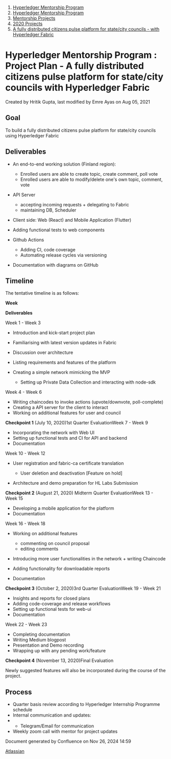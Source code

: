 1. [Hyperledger Mentorship Program](index.html)
2. [Hyperledger Mentorship Program](Hyperledger-Mentorship-Program_21954571.html)
3. [Mentorship Projects](Mentorship-Projects_21954604.html)
4. [2020 Projects](2020-Projects_21963347.html)
5. [A fully distributed citizens pulse platform for state/city councils - with Hyperledger Fabric](21954697.html)

# Hyperledger Mentorship Program : Project Plan - A fully distributed citizens pulse platform for state/city councils with Hyperledger Fabric

Created by Hritik Gupta, last modified by Emre Ayas on Aug 05, 2021

## Goal

To build a fully distributed citizens pulse platform for state/city councils using Hyperledger Fabric

## Deliverables

- An end-to-end working solution (Finland region):
  
  - Enrolled users are able to create topic, create comment, poll vote
  - Enrolled users are able to modify/delete one's own topic, comment, vote
- API Server
  
  - accepting incoming requests + delegating to Fabric
  - maintaining DB, Scheduler
- Client side: Web (React) and Mobile Application (Flutter)
- Adding functional tests to web components
- Github Actions
  
  - Adding CI, code coverage
  - Automating release cycles via versioning
- Documentation with diagrams on GitHub

## Timeline

The tentative timeline is as follows:

**Week**

**Deliverables**

Week 1 - Week 3 

- Introduction and kick-start project plan
- Familiarising with latest version updates in Fabric
- Discussion over architecture
- Listing requirements and features of the platform
- Creating a simple network mimicking the MVP
  
  - Setting up Private Data Collection and interacting with node-sdk

Week 4 - Week 6

- Writing chaincodes to invoke actions (upvote/downvote, poll-complete)
- Creating a API server for the client to interact
- Working on additional features for user and council

**Checkpoint 1** (July 10, 2020)1st Quarter EvaluationWeek 7 - Week 9

- Incorporating the network with Web UI
- Setting up functional tests and CI for API and backend
- Documentation

Week 10 - Week 12

- User registration and fabric-ca certificate translation
  
  - User deletion and deactivation \[Feature on hold]
- Architecture and demo preparation for HL Labs Submission

**Checkpoint 2** (August 21, 2020) Midterm Quarter EvaluationWeek 13 - Week 15

- Developing a mobile application for the platform
- Documentation

Week 16 - Week 18

- Working on additional features
  
  - commenting on council proposal
  - editing comments
- Introducing more user functionalities in the network + writing Chaincode
- Adding functionality for downloadable reports
- Documentation

**Checkpoint 3** (October 2, 2020)3rd Quarter EvaluationWeek 19 - Week 21

- Insights and reports for closed plans
- Adding code-coverage and release workflows
- Setting up functional tests for web-ui
- Documentation

Week 22 - Week 23

- Completing documentation
- Writing Medium blogpost
- Presentation and Demo recording
- Wrapping up with any pending work/feature

**Checkpoint 4** (November 13, 2020)Final Evaluation 

Newly suggested features will also be incorporated during the course of the project.

## Process

- Quarter basis review according to Hyperledger Internship Programme schedule
- Internal communication and updates:
- - Telegram/Email for communication
- Weekly zoom call with mentor for project updates

Document generated by Confluence on Nov 26, 2024 14:59

[Atlassian](http://www.atlassian.com/)
